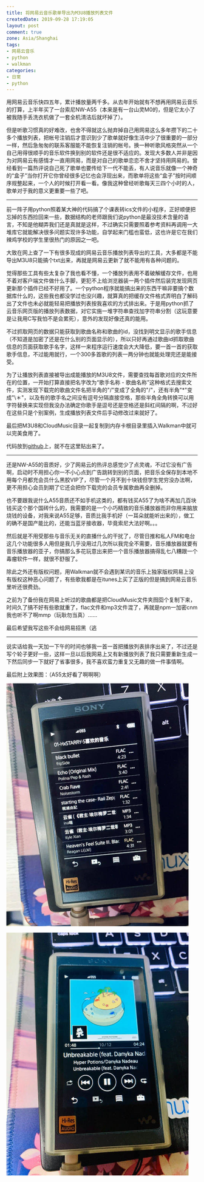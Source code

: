 ```yaml
---
title: 将网易云音乐歌单导出为M3U8播放列表文件
createdDate: 2019-09-28 17:19:05
layout: post
comment: true
zone: Asia/Shanghai
tags:
- 网易云音乐
- python
- walkman
categories:
- 日常
- python
---
```


用网易云音乐快四五年，累计播放量两千多。从去年开始就有不想再用网易云音乐的打算，上半年买了一台索尼NW-A55（本来是有一台山灵M0的，但是它太小了被我随手丢洗衣机做了一套全机清洁后就坏掉了）。

<!--more-->

但是听歌习惯真的好难改，也舍不得就这么抛弃掉自己用网易这么多年攒下的二十多个播放列表，把帐号注销后才意识到少了歌单就好像生活中少了很重要的一部分一样，然后急匆匆的联系客服能不能恢复注销的帐号。换一种听歌风格突然从一个自己用得很顺手的音乐软件换到别的软件还是很不适应的。发现大多数人并非是因为对网易云有感情才一直用网易，而是对自己的歌单恋恋不舍才坚持用网易的。曾经看到一篇热评说自己死了歌单也要传给下一代不能丢，有人说音乐就像一个神奇的“盒子”当你打开它你曾经很多记忆也会浮现出来，而歌单将这些“盒子”按时间顺序规整起来，一个人的时候打开看一看。像我这种曾经听歌每天三四个小时的人，歌单对于我的意义更重要一些了吧。

-----

前一阵子用python照着某大神的代码搞了个课表转ics文件的小程序，正好顺便把忘掉的东西捡回来一些，数据结构的老师跟我们说python是最没技术含量的语言，不知是他糊弄我们还是真就是这样，不过确实只需要照着参考资料再调用一大堆库它就能解决很多问题实现许多功能，自学起来门槛也蛮低，这也许是它在我们辣鸡学校的学生里很热门的原因之一吧。

大致在网上查了一下有很多现成的网易云音乐播放列表导出的工具，大多都是不能导出M3U8只能搞个txt出来，再就是网易云更新了就不能用有各种问题的。

觉得那些工具有些太复杂了我也看不懂，一个播放列表用不着破解缓存文件，也用不着对客户端文件做什么手脚，更犯不上给浏览器装一两个插件然后装完发现网页更新那个插件已经不好用了。一个python程序就能搞出来的东西干嘛非要搞个数据库什么的，这些我也都没学过也没兴趣，就算真的把缓存文件格式弄明白了解码出了文件也未必就能轻易把播放列表按我喜欢的方式排出来。于是用python抓了云音乐网页版的播放列表数据，对它实施一堆字符串查找加字符串分割（这玩意要是让我用C写我怕不是会累死），意外的发现好像还真的能用。

不过抓取网页的数据只能获取到歌曲名称和歌曲的id，没找到明文显示的歌手信息（不知道是加密了还是在什么别的页面显示的），所以只好再通过歌曲id抓取歌曲信息的页面获取歌手名字，这样一来程序运行速度会大大降低，要一首一首的获取歌手信息，不过能用就行，一个300多首歌的列表一两分钟也就能处理完还是能接受。

为了让播放列表直接被导出成能播放的M3U8文件，需要查找每首歌对应的文件所在的位置，一开始打算直接把名字改为“歌手名称 - 歌曲名称”这种格式去搜索文件，实测发现下载完的歌曲文件名把半角的"/"变成了全角的"/"，还有半角"\*"变成"\＊"，以及有的歌手名之间没有逗号分隔直接空格，那些半角全角转换可以用字符替换来实现但我没办法确定你歌手是逗号还是空格还是斜杠间隔的啊，不过好在这些只是个别案例，生成播放列表文件后手动修改过来就好了。

最后把M3U8和CloudMusic目录一起复制到内存卡根目录里插入Walkman中就可以完美食用了。

代码放到[github](https://github.com/STARRY-S/NeteasteMusicListToM3U8)上，就不在这里贴出来了。

----

还是NW-A55的音质好，少了网易云的热评总感觉少了点灵魂，不过它没有广告啊，启动时不用担心你一不小心点到广告跳转到别的页面，把音乐全保存到本地不用每个月都充会员什么黑胶VIP了，尽管一个月不到十块钱但学生党穷没办法啊，更不用担心会员到期了它还会把你下载完的会员专属歌曲再全删掉。

也不要跟我说什么A55音质还不如手机这类的，都有钱买A55了为啥不再加几百块钱买这个那个国砖什么的，我需要的是一个小巧精致的音乐播放器而非你用来脑放烧钱的设备，对我来说A55足够，音质比我手机好（一耳朵就能听出来的），做工的确不是国产能比的，还能当蓝牙接收器，毕竟索尼大法好啊。。。

然后就是不用受那些与音乐无关的直播什么的干扰了，尽管日推和私人FM和电台这几个功能很多人用但是我几乎没用过几次所以我完全不需要，音乐播放器就要有音乐播放器的亚子，你搞那么多花玩意出来把一个音乐播放器搞得乱七八糟跟一个毒瘤软件一样，就很不舒服了。

除此之外还有版权问题，用Walkman就不会遇到某讯的音乐上独家版权网易上没有版权这种恶心问题了，有些歌我都是在itunes上买了正版的但是搞到网易云音乐里听还很费劲。

之前为了备份我在网易上听过的歌曲都是把CloudMusic文件夹囫囵个复制下来，时间久了搞不好有些歌就重了，flac文件和mp3文件混了，再就是npm一加密cnm我也听不了啊mmp（玩耿勿当真）......

最后希望我写这些不会给网易招黑（逃

----

说实话给我一天加一下午的时间也够我一首一首把播放列表排序出来了，不过还是写个轮子更好一些，这样一旦以后我网易上又有新播放列表了我只需要重新生成一下然后同步一下就好了省事很多，我不喜欢蛮力重复又无趣的做一件事情啊。

最后附上效果图：（A55太好看了啊啊啊）

![](images/walkman-1.jpg)

![](images/walkman-2.jpg)
